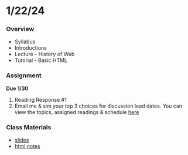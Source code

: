 # 1/22/24
### Overview  
* Syllabus
* Introductions
* Lecture - History of Web
* Tutorial - Basic HTML
### Assignment
**Due 1/30**  
1. Reading Response #1
2. Email me & sim your top 3 choices for discussion lead dates. You can view the topics, assigned readings & schedule [here]()
### Class Materials
* [slides]()
* [html notes]()
